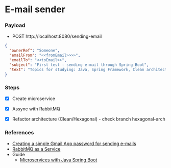 # E-mail sender

### Payload

* POST http://localhost:8080/sending-email

```json
{
  "ownerRef": "Someone",
  "emailFrom": "<<fromEmail>>>>",
  "emailTo": "<<toEmail>>",
  "subject": "First test - sending e-mail through Spring Boot",
  "text": "Topics for studying: Java, Spring Framework, Clean architecture, Databases"
}
```

### Steps
 - [x] Create microservice
 - [x] Assync with RabbitMQ
 - [x] Refactor architecture (Clean/Hexagonal) - check branch hexagonal-arch


### References
* [Creating a simple Gmail App password for sending e-mails](https://support.google.com/accounts/answer/185833)
* [RabbitMQ as a Service](https://www.cloudamqp.com/)
* Guide
  * [Microservices with Java Spring Boot](https://www.youtube.com/playlist?list=PL8iIphQOyG-Dp037UnFG0x8aduelvZZWE)
